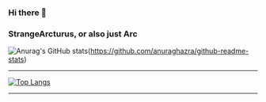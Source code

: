 ### Hi there 👋

<!--
**StrangeArcturus/StrangeArcturus** is a ✨ _special_ ✨ repository because its `README.md` (this file) appears on your GitHub profile.

Here are some ideas to get you started:

- 🔭 I’m currently working on ...
- 🌱 I’m currently learning ...
- 👯 I’m looking to collaborate on ...
- 🤔 I’m looking for help with ...
- 💬 Ask me about ...
- 📫 How to reach me: ...
- 😄 Pronouns: ...
- ⚡ Fun fact: ...
-->
### StrangeArcturus, or also just Arc
  
![Anurag's GitHub stats](https://github-readme-stats.vercel.app/api?username=StrangeArcturus&show_icons=true&theme=radical)(https://github.com/anuraghazra/github-readme-stats)
***
[![Top Langs](https://github-readme-stats.vercel.app/api/top-langs/?username=StrangeArcturus&langs_count=6)](https://github.com/anuraghazra/github-readme-stats)
***
